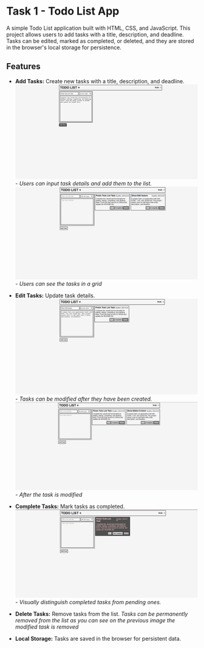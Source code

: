 # Task 1 - Todo List App

A simple Todo List application built with HTML, CSS, and JavaScript. This project allows users to add tasks with a title, description, and deadline. Tasks can be edited, marked as completed, or deleted, and they are stored in the browser's local storage for persistence.

## Features

- **Add Tasks:** Create new tasks with a title, description, and deadline.
  ![Add Tasks](../assets/create_task.png) - *Users can input task details and add them to the list.*
  ![View Tasks](../assets/multiple_tasks.png) - *Users can see the tasks in a grid*
- **Edit Tasks:** Update task details.
  ![Edit Tasks](../assets/edit_task.png) - *Tasks can be modified after they have been created.*
  ![Edited Tasks](../assets/after_edit_of_task.png) - *After the task is modified*
  
- **Complete Tasks:** Mark tasks as completed.
  ![Complete Tasks](../assets/complete_task.png) - *Visually distinguish completed tasks from pending ones.*
- **Delete Tasks:** Remove tasks from the list.
  *Tasks can be permanently removed from the list as you can see on the previous image the modified task is removed*

- **Local Storage:** Tasks are saved in the browser for persistent data.
